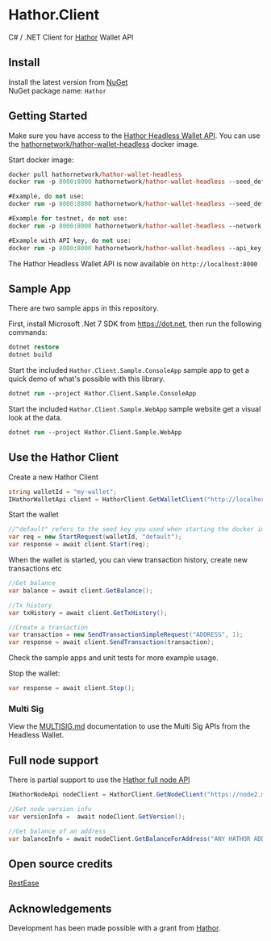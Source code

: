 # Hathor.Client

C# / .NET Client for [Hathor](https://hathor.network) Wallet API

## Install
Install the latest version from [NuGet](https://www.nuget.org/packages/Hathor/)  
NuGet package name: `Hathor`

## Getting Started

Make sure you have access to the [Hathor Headless Wallet API](https://github.com/HathorNetwork/hathor-wallet-headless). You can use the [hathornetwork/hathor-wallet-headless](https://hub.docker.com/r/hathornetwork/hathor-wallet-headless) docker image.

Start docker image:
```ps
docker pull hathornetwork/hathor-wallet-headless
docker run -p 8000:8000 hathornetwork/hathor-wallet-headless --seed_default "YOUR 24 SEED WORDS"

#Example, do not use:
docker run -p 8000:8000 hathornetwork/hathor-wallet-headless --seed_default "work above economy captain advance bread logic paddle copper change maze tongue salon sadness cannon fish debris need make purpose usage worth vault shrug"

#Example for testnet, do not use:
docker run -p 8000:8000 hathornetwork/hathor-wallet-headless --network "testnet" --server "https://node1.testnet.hathor.network/v1a/" --seed_default "work above economy captain advance bread logic paddle copper change maze tongue salon sadness cannon fish debris need make purpose usage worth vault shrug"

#Example with API key, do not use:
docker run -p 8000:8000 hathornetwork/hathor-wallet-headless --api_key "MYSECRETKEY" --seed_default "work above economy captain advance bread logic paddle copper change maze tongue salon sadness cannon fish debris need make purpose usage worth vault shrug"
```
The Hathor Headless Wallet API is now available on `http://localhost:8000`

## Sample App
There are two sample apps in this repository.

First, install Microsoft .Net 7 SDK from https://dot.net, then run the following commands:
```ps
dotnet restore
dotnet build
```

Start the included `Hathor.Client.Sample.ConsoleApp` sample app to get a quick demo of what's possible with this library.
```ps
dotnet run --project Hathor.Client.Sample.ConsoleApp
```

Start the included `Hathor.Client.Sample.WebApp` sample website get a visual look at the data.
```ps
dotnet run --project Hathor.Client.Sample.WebApp
```

## Use the Hathor Client

Create a new Hathor Client
```cs
string walletId = "my-wallet";
IHathorWalletApi client = HathorClient.GetWalletClient("http://localhost:8000", walletId, "optional-api-key");
```

Start the wallet
```cs
//"default" refers to the seed key you used when starting the docker image
var req = new StartRequest(walletId, "default");
var response = await client.Start(req);
```

When the wallet is started, you can view transaction history, create new transactions etc
```cs
//Get balance
var balance = await client.GetBalance();

//Tx history
var txHistory = await client.GetTxHistory();

//Create a transaction
var transaction = new SendTransactionSimpleRequest("ADDRESS", 1);
var response = await client.SendTransaction(transaction);
```

Check the sample apps and unit tests for more example usage.

Stop the wallet:
```cs
var response = await client.Stop();
```

### Multi Sig
View the [MULTISIG.md](MULTISIG.md) documentation to use the Multi Sig APIs from the Headless Wallet.

## Full node support
There is partial support to use the [Hathor full node API](https://docs.hathor.network/#)

```cs
IHathorNodeApi nodeClient = HathorClient.GetNodeClient("https://node2.mainnet.hathor.network/v1a/");

//Get node version info
var versionInfo =  await nodeClient.GetVersion();

//Get balance of an address
var balanceInfo = await nodeClient.GetBalanceForAddress("ANY HATHOR ADDRESS")

```

## Open source credits
[RestEase](https://github.com/canton7/RestEase)

## Acknowledgements
Development has been made possible with a grant from [Hathor](https://hathor.network).
